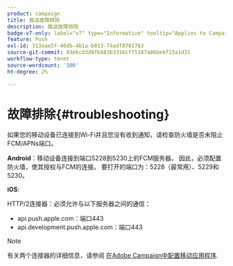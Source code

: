 ```yaml
---
product: campaign
title: 推送故障排除
description: 推送故障排除
badge-v7-only: label="v7" type="Informative" tooltip="Applies to Campaign Classic v7 only"
feature: Push
exl-id: 313eae5f-40db-4b1a-b013-f4adf8781763
source-git-commit: 8debcd3d8fb883b3316cf75187a86bebf15a1d31
workflow-type: tm+mt
source-wordcount: '100'
ht-degree: 2%

---
```


# 故障排除{#troubleshooting}



如果您的移动设备已连接到Wi-Fi并且您没有收到通知，请检查防火墙是否未阻止FCM/APNs端口。

**Android**：移动设备连接到端口5228到5230上的FCM服务器。 因此，必须配置防火墙，使其授权与FCM的连接。 要打开的端口为：5228（最常用）、5229和5230。

**iOS**:

HTTP/2连接器：必须允许与以下服务器之间的通信：

* api.push.apple.com：端口443
* api.development.push.apple.com：端口443

>[!NOTE]
>
>有关两个连接器的详细信息，请参阅 [在Adobe Campaign中配置移动应用程序](configuring-the-mobile-application.md).
